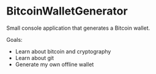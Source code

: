 # BitcoinWalletGenerator

Small console application that generates a Bitcoin wallet.

Goals:
- Learn about bitcoin and cryptography
- Learn about git
- Generate my own offline wallet
